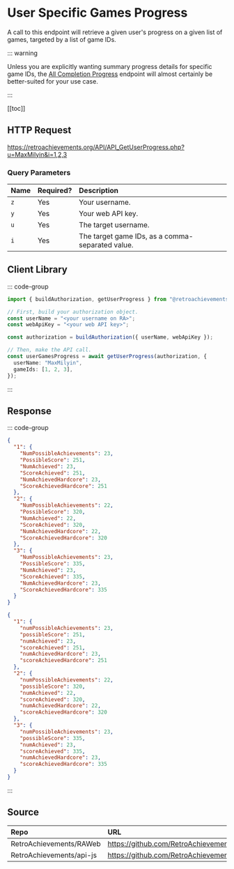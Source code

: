 <script setup>
import SampleRequest from '../../components/SampleRequest.vue';
</script>

# User Specific Games Progress

A call to this endpoint will retrieve a given user's progress on a given list of games, targeted by a list of game IDs.

::: warning

Unless you are explicitly wanting summary progress details for specific game IDs, the [All Completion Progress](/v1/users/completion-progress.html) endpoint will almost certainly be better-suited for your use case.

:::

[[toc]]

## HTTP Request

<SampleRequest httpVerb="GET">https://retroachievements.org/API/API_GetUserProgress.php?u=MaxMilyin&i=1,2,3</SampleRequest>

### Query Parameters

| Name | Required? | Description                                      |
| :--- | :-------- | :----------------------------------------------- |
| `z`  | Yes       | Your username.                                   |
| `y`  | Yes       | Your web API key.                                |
| `u`  | Yes       | The target username.                             |
| `i`  | Yes       | The target game IDs, as a comma-separated value. |

## Client Library

::: code-group

```ts [NodeJS]
import { buildAuthorization, getUserProgress } from "@retroachievements/api";

// First, build your authorization object.
const userName = "<your username on RA>";
const webApiKey = "<your web API key>";

const authorization = buildAuthorization({ userName, webApiKey });

// Then, make the API call.
const userGamesProgress = await getUserProgress(authorization, {
  userName: "MaxMilyin",
  gameIds: [1, 2, 3],
});
```

:::

## Response

::: code-group

```json [HTTP Response]
{
  "1": {
    "NumPossibleAchievements": 23,
    "PossibleScore": 251,
    "NumAchieved": 23,
    "ScoreAchieved": 251,
    "NumAchievedHardcore": 23,
    "ScoreAchievedHardcore": 251
  },
  "2": {
    "NumPossibleAchievements": 22,
    "PossibleScore": 320,
    "NumAchieved": 22,
    "ScoreAchieved": 320,
    "NumAchievedHardcore": 22,
    "ScoreAchievedHardcore": 320
  },
  "3": {
    "NumPossibleAchievements": 23,
    "PossibleScore": 335,
    "NumAchieved": 23,
    "ScoreAchieved": 335,
    "NumAchievedHardcore": 23,
    "ScoreAchievedHardcore": 335
  }
}
```

```json [NodeJS]
{
  "1": {
    "numPossibleAchievements": 23,
    "possibleScore": 251,
    "numAchieved": 23,
    "scoreAchieved": 251,
    "numAchievedHardcore": 23,
    "scoreAchievedHardcore": 251
  },
  "2": {
    "numPossibleAchievements": 22,
    "possibleScore": 320,
    "numAchieved": 22,
    "scoreAchieved": 320,
    "numAchievedHardcore": 22,
    "scoreAchievedHardcore": 320
  },
  "3": {
    "numPossibleAchievements": 23,
    "possibleScore": 335,
    "numAchieved": 23,
    "scoreAchieved": 335,
    "numAchievedHardcore": 23,
    "scoreAchievedHardcore": 335
  }
}
```

:::

## Source

| Repo                     | URL                                                                                       |
| :----------------------- | :---------------------------------------------------------------------------------------- |
| RetroAchievements/RAWeb  | https://github.com/RetroAchievements/RAWeb/blob/master/public/API/API_GetUserProgress.php |
| RetroAchievements/api-js | https://github.com/RetroAchievements/api-js/blob/main/src/user/getUserProgress.ts         |
